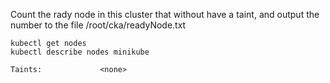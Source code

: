 Count the rady node in this cluster that without have a taint, and output the number to the file /root/cka/readyNode.txt

```
kubectl get nodes
kubectl describe nodes minikube

Taints:             <none>
```